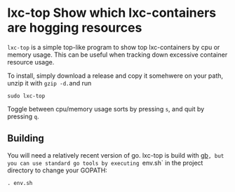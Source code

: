 # lxc-top Show which lxc-containers are hogging resources

`lxc-top` is a simple top-like program to show top lxc-containers by cpu or memory usage. This can
be useful when tracking down excessive container resource usage.

To install, simply download a release and copy it somehwere on your path, unzip it with `gzip -d.`and run 

    sudo lxc-top

Toggle between cpu/memory usage sorts by pressing `s`, and quit by pressing `q`.

## Building

You will need a relatively recent version of go. lxc-top is build with [gb](https://getgb.io/)`, but you can use standard go tools
by executing `env.sh` in the project directory to change your GOPATH:

    . env.sh



